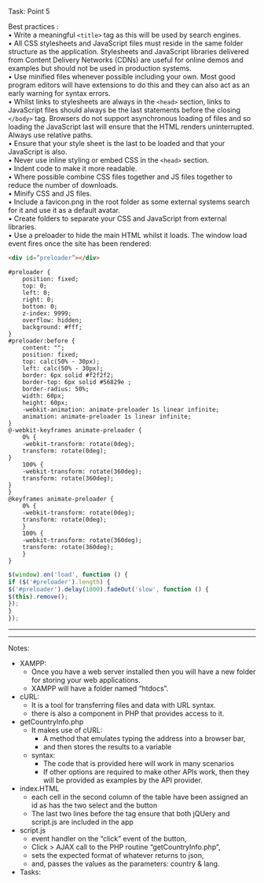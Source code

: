 Task: Point 5

Best practices :     
• Write a meaningful `<title>` tag as this will be used by search engines.    
• All CSS stylesheets and JavaScript files must reside in the same folder structure as
the application. Stylesheets and JavaScript libraries delivered from Content Delivery
Networks (CDNs) are useful for online demos and examples but should not be used
in production systems.    
• Use minified files whenever possible including your own. Most good program
editors will have extensions to do this and they can also act as an early warning for
syntax errors.    
• Whilst links to stylesheets are always in the `<head>` section, links to JavaScript files
should always be the last statements before the closing `</body>` tag. Browsers do
not support asynchronous loading of files and so loading the JavaScript last will
ensure that the HTML renders uninterrupted. Always use relative paths.    
• Ensure that your style sheet is the last to be loaded and that your JavaScript is also.    
• Never use inline styling or embed CSS in the `<head>` section.    
• Indent code to make it more readable.    
• Where possible combine CSS files together and JS files together to reduce the
number of downloads.    
• Minify CSS and JS files.    
• Include a favicon.png in the root folder as some external systems search for it and
use it as a default avatar.    
• Create folders to separate your CSS and JavaScript from external libraries.    
• Use a preloader to hide the main HTML whilst it loads. The window load event fires
once the site has been rendered:     
```HTML
<div id=”preloader”></div>
```
```css:
#preloader {
    position: fixed;
    top: 0;
    left: 0;
    right: 0;
    bottom: 0;
    z-index: 9999;
    overflow: hidden;
    background: #fff;
}
#preloader:before {
    content: "";
    position: fixed;
    top: calc(50% - 30px);
    left: calc(50% - 30px);
    border: 6px solid #f2f2f2;
    border-top: 6px solid #56829e ;
    border-radius: 50%;
    width: 60px;
    height: 60px;
    -webkit-animation: animate-preloader 1s linear infinite;
    animation: animate-preloader 1s linear infinite;
}
@-webkit-keyframes animate-preloader {
    0% {
    -webkit-transform: rotate(0deg);
    transform: rotate(0deg);
}
    100% {
    -webkit-transform: rotate(360deg);
    transform: rotate(360deg);
}
}
@keyframes animate-preloader {
    0% {
    -webkit-transform: rotate(0deg);
    transform: rotate(0deg);
    }
    100% {
    -webkit-transform: rotate(360deg);
    transform: rotate(360deg);
    }
}
```
```JavaScript (JQuery):
$(window).on('load', function () {
if ($('#preloader').length) {
$('#preloader').delay(1000).fadeOut('slow', function () {
$(this).remove();
});
}
});
```

--------
--------

Notes:

* XAMPP: 
    * Once you have a web server installed then you will have a new folder for storing your web applications.
    * XAMPP will have a folder named “htdocs”.
* cURL:
    * It is a tool for transferring files and data with URL syntax.
    * there is also a component in PHP that provides access to it.
* getCountryInfo.php
    * It makes use of cURL:
        * A method that emulates typing the address into a browser bar, 
        * and then stores the results to a variable
    * syntax:
        * The code that is provided here will work in many scenarios
        * If other options are required to make other APIs work, then they will be provided as examples by the API provider.
* index.HTML    
    * each cell in the second column of the table
have been assigned an id as has the two select and the button
    * The last two lines before
the </body> tag ensure that both jQUery and script.js are included in the app
* script.js
    * event handler on the “click” event of the button,
    * Click > AJAX call to the PHP routine “getCountryInfo.php”,
    * sets the expected format of whatever returns to json,
    * and, passes the values as the parameters: country & lang.
*  Tasks:

